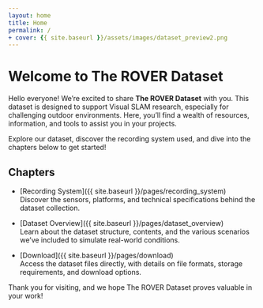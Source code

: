 ```yaml
---
layout: home
title: Home
permalink: /
+ cover: {{ site.baseurl }}/assets/images/dataset_preview2.png
---
```


# Welcome to The ROVER Dataset

Hello everyone! We’re excited to share **The ROVER Dataset** with you. This dataset is designed to support Visual SLAM research, especially for challenging outdoor environments. Here, you’ll find a wealth of resources, information, and tools to assist you in your projects.

Explore our dataset, discover the recording system used, and dive into the chapters below to get started!

## Chapters
- [Recording System]({{ site.baseurl }}/pages/recording_system)  
  Discover the sensors, platforms, and technical specifications behind the dataset collection.

- [Dataset Overview]({{ site.baseurl }}/pages/dataset_overview)  
  Learn about the dataset structure, contents, and the various scenarios we’ve included to simulate real-world conditions.

- [Download]({{ site.baseurl }}/pages/download)  
  Access the dataset files directly, with details on file formats, storage requirements, and download options.

Thank you for visiting, and we hope The ROVER Dataset proves valuable in your work!